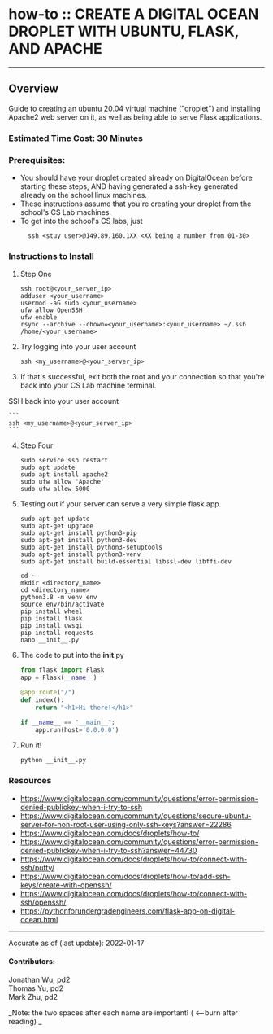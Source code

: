 # how-to :: CREATE A DIGITAL OCEAN DROPLET WITH UBUNTU, FLASK, AND APACHE
---
## Overview
Guide to creating an ubuntu 20.04 virtual machine ("droplet") and installing Apache2 web server on it, as well as being able to serve Flask applications.

### Estimated Time Cost: 30 Minutes

### Prerequisites:

- You should have your droplet created already on DigitalOcean before starting these steps, AND having generated a ssh-key generated already on the school linux machines.
- These instructions assume that you're creating your droplet from the school's CS Lab machines.
- To get into the school's CS labs, just
  ```
    ssh <stuy user>@149.89.160.1XX <XX being a number from 01-30>
  ```

### Instructions to Install  

1.  Step One  
    ```
    ssh root@<your_server_ip>
    adduser <your_username>
    usermod -aG sudo <your_username>
    ufw allow OpenSSH
    ufw enable
    rsync --archive --chown=<your_username>:<your_username> ~/.ssh /home/<your_username>
    ```
2.  Try logging into your user account  

    ```
    ssh <my_username>@<your_server_ip>
    ```

3.  If that's successful, exit both the root and your connection so that you're back into your CS Lab machine terminal.  

SSH back into your user account  

    ```
    ssh <my_username>@<your_server_ip>
    ```

4.  Step Four
    ```
    sudo service ssh restart
    sudo apt update
    sudo apt install apache2
    sudo ufw allow 'Apache'
    sudo ufw allow 5000
    ```

5. Testing out if your server can serve a very simple flask app.  
    ```
    sudo apt-get update
    sudo apt-get upgrade
    sudo apt-get install python3-pip
    sudo apt-get install python3-dev
    sudo apt-get install python3-setuptools
    sudo apt-get install python3-venv
    sudo apt-get install build-essential libssl-dev libffi-dev
    ```

    ```
    cd ~
    mkdir <directory_name>
    cd <directory_name>
    python3.8 -m venv env
    source env/bin/activate
    pip install wheel
    pip install flask
    pip install uwsgi
    pip install requests
    nano __init__.py
    ```

6. The code to put into the __init__.py  
    ```python
    from flask import Flask
    app = Flask(__name__)

    @app.route("/")
    def index():
        return "<h1>Hi there!</h1>"

    if __name__ == "__main__":
        app.run(host='0.0.0.0')
    ```    

7. Run it!  
    ```
    python __init__.py
    ```

### Resources
* https://www.digitalocean.com/community/questions/error-permission-denied-publickey-when-i-try-to-ssh
* https://www.digitalocean.com/community/questions/secure-ubuntu-server-for-non-root-user-using-only-ssh-keys?answer=22286
* https://www.digitalocean.com/docs/droplets/how-to/
* https://www.digitalocean.com/community/questions/error-permission-denied-publickey-when-i-try-to-ssh?answer=44730
* https://www.digitalocean.com/docs/droplets/how-to/connect-with-ssh/putty/
* https://www.digitalocean.com/docs/droplets/how-to/add-ssh-keys/create-with-openssh/
* https://www.digitalocean.com/docs/droplets/how-to/connect-with-ssh/openssh/
* https://pythonforundergradengineers.com/flask-app-on-digital-ocean.html
---

Accurate as of (last update): 2022-01-17

#### Contributors:  
Jonathan Wu, pd2  
Thomas Yu, pd2  
Mark Zhu, pd2

_Note: the two spaces after each name are important! ( <--burn after reading)  _
